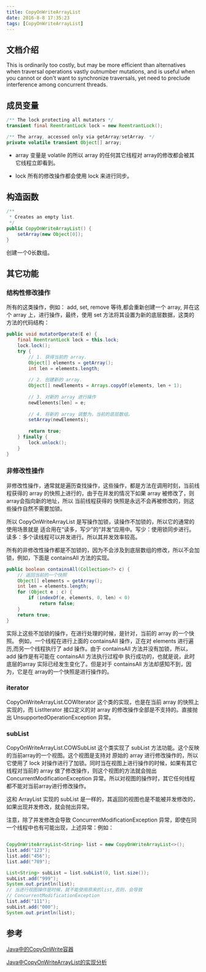 ```yaml
---
title: CopyOnWriteArrayList
date: 2016-8-8 17:35:23
tags: [CopyOnWriteArrayList]
---
```


## 文档介绍
This is ordinarily too costly, but may be more efficient than alternatives when traversal operations vastly outnumber mutations, and is useful when you cannot or don't want to synchronize traversals, yet need to preclude interference among concurrent threads.

## 成员变量
``` java
/** The lock protecting all mutators */
transient final ReentrantLock lock = new ReentrantLock();

/** The array, accessed only via getArray/setArray. */
private volatile transient Object[] array;
```

* array 变量是 volatile 的所以 array 的任何其它线程对 array的修改都会被其它线程立即看到。

* lock 所有的修改操作都会使用 lock 来进行同步。


## 构造函数
``` java
/**
 * Creates an empty list.
 */
public CopyOnWriteArrayList() {
    setArray(new Object[0]);
}
```

创建一个0长数组。

## 其它功能
### 结构性修改操作
所有的这类操作，例如： add, set, remove 等待,都会重新创建一个 array, 并在这个 array 上，进行操作，最终，使用 set 方法将其设置为新的底层数据，这类的方法的代码结构：
``` java
public void mutatorOperate(E e) {
    final ReentrantLock lock = this.lock;
    lock.lock();
    try {
    	// 1. 获得当前的 array.
        Object[] elements = getArray();
        int len = elements.length;
        
        // 2. 创建新的 array.
        Object[] newElements = Arrays.copyOf(elements, len + 1);
        
        // 3. 对新的 array 进行操作
        newElements[len] = e;
        
        // 4. 将新的 array 调整为，当前的底层数组。
        setArray(newElements);
        
        return true;
    } finally {
        lock.unlock();
    }
}
```

### 非修改性操作

非修改性操作，通常就是遍历查找操作，这些操作，都是方法在调用时刻，当前线程获得的 array 的快照上进行的，由于在并发的情况下如果 array 被修改了，则array会指向新的地址，所以 当前线程获得的 快照是永远不会再被修改的，则这些操作自然不需要加锁。

所以 CopyOnWriteArrayList 是写操作加锁，读操作不加锁的，所以它的通常的使用场景就是 适合用在“读多，写少”的“并发”应用中。写少：使用锁同步进行。读多：多个读线程可以并发进行。所以其并发效率较高。


所有的非修改性操作都是不加锁的，因为不会涉及到底层数组的修改，所以不会加锁，例如，下面是 containsAll 方法的实现。
``` java
public boolean containsAll(Collection<?> c) {
	// 返回当前的一个快照
    Object[] elements = getArray();
    int len = elements.length;
    for (Object e : c) {
        if (indexOf(e, elements, 0, len) < 0)
            return false;
    }
    return true;
}
```
实际上这些不加锁的操作，在进行处理的时候，是针对，当前的 array 的一个快照。
例如，一个线程在进行上面的 containsAll 操作，正在对 elements 进行遍历,而另一个线程执行了 add 操作。由于 containsAll 方法并没有加锁，所以，add 操作是有可能在 containsAll 方法执行过程中 执行成功的，也就是说，此时 底层的array 实际已经发生变化了。但是对于 containsAll 方法却感知不到，因为，它是在 array的一个快照是进行操作的。

### iterator
CopyOnWriteArrayList.COWIterator 这个类的实现，也是在当前 array 的快照上实现的，而 ListIterator 接口定义的对 array 的修改操作全部是不支持的。直接抛出 UnsupportedOperationException 异常。


### subList
CopyOnWriteArrayList.COWSubList 这个类实现了 subList 方法功能。这个反映的当前array的一个视图。这个视图是支持对 原始的 array 进行修改操作的，所以它使用了 lock 对操作进行了加锁。同时当在视图上进行操作的时候，如果有其它线程对当前的 array 做了修改操作，则这个视图的方法就会抛出 ConcurrentModificationException 异常。所以对视图的操作时，其它任何线程都不能对当前array进行修改操作。

这和 ArrayList 实现的 subList 是一样的，其返回的视图也是不能被并发修改的，如果出现并发修改，就会抛出异常。

注意，除了并发修改会导致 ConcurrentModificationException 异常，即使在同一个线程中也有可能出现，上述异常：例如：
``` java

CopyOnWriteArrayList<String> list = new CopyOnWriteArrayList<>();
list.add("123");
list.add("456");
list.add("789");

List<String> subList = list.subList(0, list.size());
subList.add("999");
System.out.println(list);
// 当进行视图操作是时候，就不能使用原来的list,否则，会导致
// ConcurrentModificationException
list.add("111");
subList.add("000");
System.out.println(list);
```

## 参考

[Java中的CopyOnWrite容器](http://coolshell.cn/articles/11175.html)

[Java中CopyOnWriteArrayList的实现分析](http://blog.lday.me/?p=217)